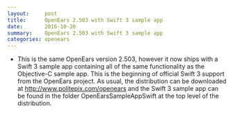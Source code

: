 ```yaml
---
layout:     post
title:      OpenEars 2.503 with Swift 3 sample app
date:       2016-10-20
summary:    OpenEars 2.503 with Swift 3 sample app
categories: openears
---
```

* This is the same OpenEars version 2.503, however it now ships with a Swift 3 sample app containing all of the same functionality as the Objective-C sample app. This is the beginning of official Swift 3 support from the OpenEars project. As usual, the distribution can be downloaded at http://www.politepix.com/openears and the Swift 3 sample app can be found in the folder OpenEarsSampleAppSwift at the top level of the distribution.
